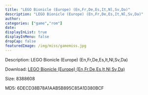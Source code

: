 ```yaml
---
title: "LEGO Bionicle (Europe) (En,Fr,De,Es,It,Nl,Sv,Da)"
description: "LEGO Bionicle (Europe) (En,Fr,De,Es,It,Nl,Sv,Da)"
author: 
categories: ["game","rom"]
date: 
displayInList: true
displayInMenu: false
dropCap: false
featuredImage: /img/miss/gamemiss.jpg
---
```


Description: LEGO Bionicle (Europe) (En,Fr,De,Es,It,Nl,Sv,Da)

Download: <a style="text-decoration:underline;" href="https://mega.nz/#!yOAySA5I!Mp04-iTIbEIrYe9mOy1bXfQuEkw_ZyT5hDra1_0vgyM" target = "_blank" rel = "nofollow" > LEGO Bionicle (Europe) (En,Fr,De,Es,It,Nl,Sv,Da)</a>

Size: 8388608

MD5: 6DECD38B78A1AAB5B895C85A1D380BCF

